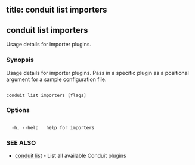 title: conduit list importers
---
## conduit list importers



Usage details for importer plugins.



### Synopsis



Usage details for importer plugins. Pass in a specific plugin as a positional argument for a sample configuration file.



```

conduit list importers [flags]

```



### Options



```

  -h, --help   help for importers

```



### SEE ALSO



* [conduit list](../../list/list/)	 - List all available Conduit plugins



